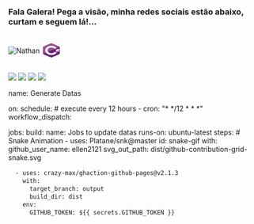### Fala Galera! Pega a visão, minha redes sociais estão abaixo, curtam e seguem lá!...

<div style="display: inline_block"><br>


  <img align="center" alt="Nathan" height="30" width="30" src="https://upload.wikimedia.org/wikipedia/commons/f/fb/718smiley.svg">
  <img align="center" alt="Nathan" height="30" width="40" 
  <img align="center" alt="Nathan" height="30" width="40" 



  <img align="center" alt="Nathan-Csharp" height="30" width="40" src="https://raw.githubusercontent.com/devicons/devicon/master/icons/csharp/csharp-original.svg">
</div>

  ##

<div> 
  <a href="https://www.youtube.com/@Primos_NATHAN_GUSTAVO"><img src="https://img.shields.io/badge/YouTube-FF0000?style=for-the-badge&logo=youtube&logoColor=white" target="_blank"></a>
  <a href= https://instagram.com/nathan_rocha_esta_presente target="_blank"><img src="https://img.shields.io/badge/-Instagram-%23E4405F?style=for-the-badge&logo=instagram&logoColor=white" target="_blank"></a>	
 <a href="https://discord.gg/wagxzStdcR](https://discord.gg/3Su7R64U"><img src="https://img.shields.io/badge/Discord-7289DA?style=for-the-badge&logo=discord&logoColor=white" target="_blank"></a> 
  <a href = "mailto:nathanrocha749@gmail.com"><img src="https://img.shields.io/badge/-Gmail-%23333?style=for-the-badge&logo=gmail&logoColor=white" target="_blank"></a>

</div>

name: Generate Datas

on:
  schedule: # execute every 12 hours
    - cron: "* */12 * * *"
  workflow_dispatch:

jobs:
  build:
    name: Jobs to update datas
    runs-on: ubuntu-latest
    steps:
      # Snake Animation
      - uses: Platane/snk@master
        id: snake-gif
        with:
          github_user_name: ellen2121
          svg_out_path: dist/github-contribution-grid-snake.svg

      - uses: crazy-max/ghaction-github-pages@v2.1.3
        with:
          target_branch: output
          build_dir: dist
        env:
          GITHUB_TOKEN: ${{ secrets.GITHUB_TOKEN }}
